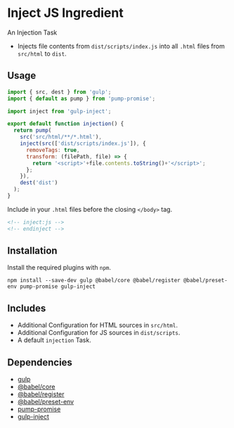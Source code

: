 Inject JS Ingredient
================================================================================

An Injection Task

- Injects file contents from `dist/scripts/index.js` into all `.html` files from `src/html` to `dist`.

Usage
--------------------------------------------------------------------------------

```javascript
import { src, dest } from 'gulp';
import { default as pump } from 'pump-promise';

import inject from 'gulp-inject';

export default function injection() {
  return pump(
    src('src/html/**/*.html'),
    inject(src(['dist/scripts/index.js']), {
      removeTags: true,
      transform: (filePath, file) => {
        return '<script>'+file.contents.toString()+'</script>';
      };
    }),
    dest('dist')
  );
}
```

Include in your `.html` files before the closing `</body>` tag.

```html
<!-- inject:js -->
<!-- endinject -->
```


Installation
--------------------------------------------------------------------------------

Install the required plugins with `npm`.

`npm install --save-dev gulp @babel/core @babel/register @babel/preset-env pump-promise gulp-inject`

Includes
--------------------------------------------------------------------------------

- Additional Configuration for HTML sources in `src/html`.
- Additional Configuration for JS sources in `dist/scripts`.
- A default `injection` Task.

Dependencies
--------------------------------------------------------------------------------

- [gulp](https://www.npmjs.com/package/gulp)
- [@babel/core](https://www.npmjs.com/package/@babel/core)
- [@babel/register](https://www.npmjs.com/package/@babel/register)
- [@babel/preset-env](https://www.npmjs.com/package/@babel/preset-env)
- [pump-promise](https://www.npmjs.com/package/pump-promise)
- [gulp-inject](https://www.npmjs.com/package/gulp-inject)
